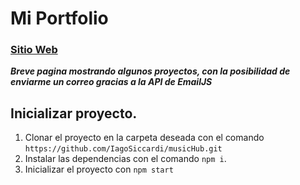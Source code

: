# Mi Portfolio
### [Sitio Web](iagosiccardi.netlify.app)


***Breve pagina mostrando algunos proyectos, con la posibilidad de enviarme un correo gracias a la API de EmailJS***
## Inicializar proyecto.

1) Clonar el proyecto en la carpeta deseada con el comando `https://github.com/IagoSiccardi/musicHub.git`
2) Instalar las dependencias con el comando `npm i`.
3) Inicializar el proyecto con `npm start`



 
